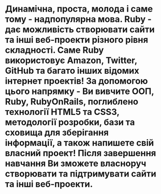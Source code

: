 # Динамічна, проста, молода і саме тому - надпопулярна мова. Ruby - дає можливість створювати сайти та інші веб-проекти різного рівня складності. Саме Ruby використовує Amazon, Twitter, GitHub та багато інших відомих інтернет проектів! За допомогою цього напрямку - Ви вивчите ООП, Ruby, RubyOnRails, поглиблено технології HTML5 та CSS3, методології розробки, бази та сховища для зберігання інформації, а також напишете свій власний проект! Після завершення навчання Ви зможете власноруч створювати та підтримувати сайти та інші веб-проекти.
